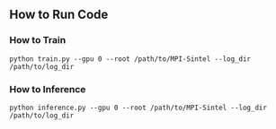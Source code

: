 
## How to Run Code
### How to Train
```
python train.py --gpu 0 --root /path/to/MPI-Sintel --log_dir /path/to/log_dir
```

### How to Inference
```
python inference.py --gpu 0 --root /path/to/MPI-Sintel --log_dir /path/to/log_dir
```
